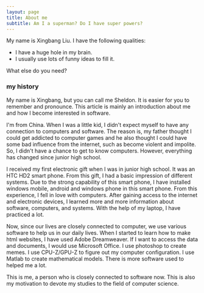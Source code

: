 ```yaml
---
layout: page
title: About me
subtitle: Am I a superman? Do I have super powers?
---
```


My name is Xingbang Liu. I have the following qualities:

- I have a huge hole in my brain.
- I usually use lots of funny ideas to fill it. 

What else do you need?

### my history

My name is Xingbang, but you can call me Sheldon. It is easier for you to remember and pronounce. 
This article is mainly an introduction about me and how I become interested in software. 

I'm from China. When I was a little kid, I didn't expect myself to have any connection to computers 
and software. The reason is, my father thought I could get addicted to computer games and he also 
thought I could have some bad influence from the internet, such as become violent and impolite. So, 
I didn't have a chance to get to know computers. However, everything has changed since junior high 
school.

I received my first electronic gift when I was in junior high school. It was an HTC HD2 smart phone. 
From this gift, I had a basic impression of different systems. Due to the strong capability of this 
smart phone, I have installed windows mobile, android and windows phone in this smart phone. From 
this experience, I fell in love with computers. After gaining access to the internet and electronic 
devices, I learned more and more information about software, computers, and systems. With the help 
of my laptop, I have practiced a lot.

Now, since our lives are closely connected to computer, we use various software to help us in our 
daily lives. When I started to learn how to make html websites, I have used Adobe Dreamweaver. If 
I want to access the data and documents, I would use Microsoft Office. I use photoshop to create 
memes. I use CPU-Z/GPU-Z to figure out my computer configuration. I use Matlab to create mathematical 
models. There is more software used to helped me a lot.

This is me, a person who is closely connected to software now. This is also my motivation to devote 
my studies to the field of computer science.

